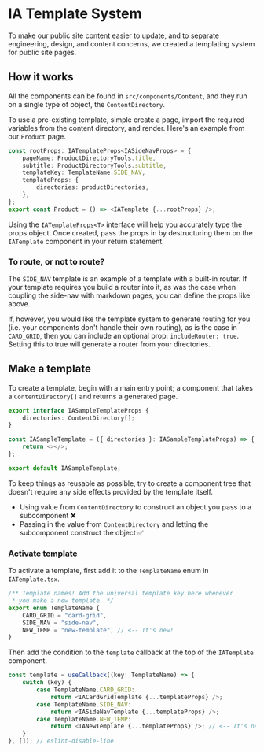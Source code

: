 # IA Template System

To make our public site content easier to update, and to separate engineering, design, and content
concerns, we created a templating system for public site pages.

## How it works

All the components can be found in `src/components/Content`, and they run on a single type
of object, the `ContentDirectory`.

To use a pre-existing template, simple create a page, import the required variables from
the content directory, and render. Here's an example from our `Product` page.

```typescript jsx
const rootProps: IATemplateProps<IASideNavProps> = {
    pageName: ProductDirectoryTools.title,
    subtitle: ProductDirectoryTools.subtitle,
    templateKey: TemplateName.SIDE_NAV,
    templateProps: {
        directories: productDirectories,
    },
};
export const Product = () => <IATemplate {...rootProps} />;
```

Using the `IATemplateProps<T>` interface will help you accurately type the props object.
Once created, pass the props in by destructuring them on the `IATemplate` component in your
return statement.

### To route, or not to route?

The `SIDE_NAV` template is an example of a template with a built-in router. If your template
requires you build a router into it, as was the case when coupling the side-nav with
markdown pages, you can define the props like above.

If, however, you would like the template system to generate routing for you (i.e. your components
don't handle their own routing), as is the case in `CARD_GRID`, then you can include an optional
prop: `includeRouter: true`. Setting this to true will generate a router from your directories.

## Make a template

To create a template, begin with a main entry point; a component that takes a `ContentDirectory[]`
and returns a generated page.

```typescript jsx
export interface IASampleTemplateProps {
    directories: ContentDirectory[];
}

const IASampleTemplate = ({ directories }: IASampleTemplateProps) => {
    return <></>;
};

export default IASampleTemplate;
```

To keep things as reusable as possible, try to create a component tree that doesn't require
any side effects provided by the template itself.

-   Using value from `ContentDirectory` to construct an object you pass to a subcomponent ❌
-   Passing in the value from `ContentDirectory` and letting the subcomponent construct the object ✅

### Activate template

To activate a template, first add it to the `TemplateName` enum in `IATemplate.tsx`.

```typescript
/** Template names! Add the universal template key here whenever
 * you make a new template. */
export enum TemplateName {
    CARD_GRID = "card-grid",
    SIDE_NAV = "side-nav",
    NEW_TEMP = "new-template", // <-- It's new!
}
```

Then add the condition to the `template` callback at the top of the `IATemplate` component.

```typescript jsx
const template = useCallback((key: TemplateName) => {
    switch (key) {
        case TemplateName.CARD_GRID:
            return <IACardGridTemplate {...templateProps} />;
        case TemplateName.SIDE_NAV:
            return <IASideNavTemplate {...templateProps} />;
        case TemplateName.NEW_TEMP:
            return <IANewTemplate {...templateProps} />; // <-- It's new!
    }
}, []); // eslint-disable-line
```
